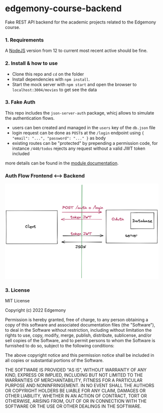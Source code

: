 # edgemony-course-backend

Fake REST API backend for the academic projects related to the Edgemony course.

### 1. Requirements

A [NodeJS](https://nodejs.org/en/) version from 12 to current most recent active should be fine.

### 2. Install & how to use

- Clone this repo and `cd` on the folder
- Install dependencies with `npm install`.
- Start the mock server with `npm start` and open the browser to `localhost:3004/movies` to get see the data

### 3. Fake Auth

This repo includes the `json-server-auth` package, whicj allows to simulate the authentication flows.

- users can ben created and managed in the `users` key of the `db.json` file
- login request can be done as `POST`s at the `/login` endpoint using `{ "email": "...", "password": "..." }` as body
- existing routes can be "protected" by prepending a permission code, for instance `/440/todos` rejects any request without a valid JWT token included

more details can be found in the [module documentation](https://github.com/jeremyben/json-server-auth).

### Auth Flow Frontend <--> Backend

![_img/auth-flow.png](_img/auth-flow.png)

### 3. License

MIT License

Copyright (c) 2022 Edgemony

Permission is hereby granted, free of charge, to any person obtaining a copy
of this software and associated documentation files (the "Software"), to deal
in the Software without restriction, including without limitation the rights
to use, copy, modify, merge, publish, distribute, sublicense, and/or sell
copies of the Software, and to permit persons to whom the Software is
furnished to do so, subject to the following conditions:

The above copyright notice and this permission notice shall be included in all
copies or substantial portions of the Software.

THE SOFTWARE IS PROVIDED "AS IS", WITHOUT WARRANTY OF ANY KIND, EXPRESS OR
IMPLIED, INCLUDING BUT NOT LIMITED TO THE WARRANTIES OF MERCHANTABILITY,
FITNESS FOR A PARTICULAR PURPOSE AND NONINFRINGEMENT. IN NO EVENT SHALL THE
AUTHORS OR COPYRIGHT HOLDERS BE LIABLE FOR ANY CLAIM, DAMAGES OR OTHER
LIABILITY, WHETHER IN AN ACTION OF CONTRACT, TORT OR OTHERWISE, ARISING FROM,
OUT OF OR IN CONNECTION WITH THE SOFTWARE OR THE USE OR OTHER DEALINGS IN THE
SOFTWARE.
